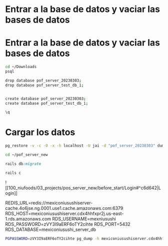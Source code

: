 
# Entrar a la base de datos  y vaciar las bases de datos

# Entrar a la base de datos  y vaciar las bases de datos
```bash
cd ~/Downloads
psql
```

```bash
drop database pof_server_20230303;
drop database pof_server_test_db_1;


create database pof_server_20230303;
create database pof_server_test_db_1;

\q
```

# Cargar los datos

```bash
pg_restore -v -c -O -x -h localhost -U jai -d "pof_server_20230303" dump-mexiconiusushi_server_db_20230817_2.tar
```


```bash
cd ~/pof_server_new
```

```ruby
rails db:migrate
```

```ruby
rails c
```

![[100_niufoods/03_projects/pos_server_new/before_start/Login#^c6d642|Login]]



  

REDIS_URL=redis://mexiconiusushiserver-cache.4o6jse.ng.0001.use1.cache.amazonaws.com:6379
RDS_HOST=mexiconiusushiserver.cdx4hhfxpr2j.us-east-1.rds.amazonaws.com
RDS_USERNAME=mexniusushi
RDS_PASSWORD=zVY3I9aERF6oTY2cihte
RDS_PORT=5432
RDS_DATABASE=mexiconiusushi_server_db

```bash
PGPASSWORD=zVY3I9aERF6oTY2cihte pg_dump -h mexiconiusushiserver.cdx4hhfxpr2j.us-east-1.rds.amazonaws.com -U mexniusushi -F c -b -v -f mx_niufoods_web_customers_dump.sql niusushi_db_centralized_development
```